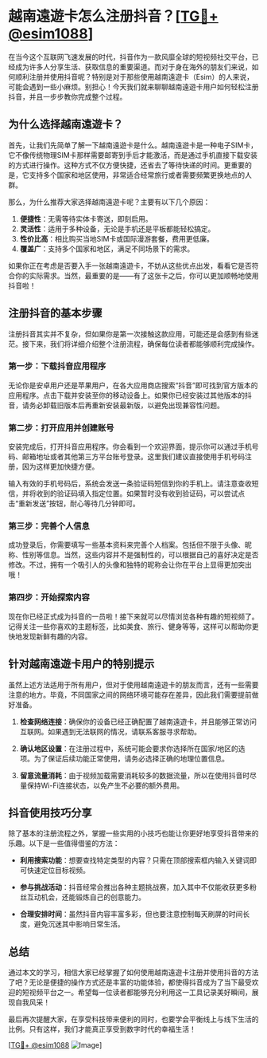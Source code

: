 # 越南遠遊卡怎么注册抖音？[[TG💪+ @esim1088](https://t.me/s/esim1088)]

在当今这个互联网飞速发展的时代，抖音作为一款风靡全球的短视频社交平台，已经成为许多人分享生活、获取信息的重要渠道。而对于身在海外的朋友们来说，如何顺利注册并使用抖音呢？特别是对于那些使用越南遠遊卡（Esim）的人来说，可能会遇到一些小麻烦。别担心！今天我们就来聊聊越南遠遊卡用户如何轻松注册抖音，并且一步步教你完成整个过程。

## 为什么选择越南遠遊卡？

首先，让我们先简单了解一下越南遠遊卡是什么。越南遠遊卡是一种电子SIM卡，它不像传统物理SIM卡那样需要邮寄到手后才能激活，而是通过手机直接下载安装的方式进行操作。这种方式不仅方便快捷，还省去了等待快递的时间。更重要的是，它支持多个国家和地区使用，非常适合经常旅行或者需要频繁更换地点的人群。

那么，为什么推荐大家选择越南遠遊卡呢？主要有以下几个原因：

1. **便捷性**：无需等待实体卡寄送，即刻启用。
2. **灵活性**：适用于多种设备，无论是手机还是平板都能轻松搞定。
3. **性价比高**：相比购买当地SIM卡或国际漫游套餐，费用更低廉。
4. **覆盖广**：支持多个国家和地区，满足不同场景下的需求。

如果你正在考虑是否要入手一张越南遠遊卡，不妨从这些优点出发，看看它是否符合你的实际需求。当然，最重要的是——有了这张卡之后，你可以更加顺畅地使用抖音啦！

## 注册抖音的基本步骤

注册抖音其实并不复杂，但如果你是第一次接触这款应用，可能还是会感到有些迷茫。接下来，我们将详细介绍整个注册流程，确保每位读者都能够顺利完成操作。

### 第一步：下载抖音应用程序

无论你是安卓用户还是苹果用户，在各大应用商店搜索“抖音”即可找到官方版本的应用程序。点击下载并安装至你的移动设备上。如果你已经安装过其他版本的抖音，请务必卸载旧版本后再重新安装最新版，以避免出现兼容性问题。

### 第二步：打开应用并创建账号

安装完成后，打开抖音应用程序。你会看到一个欢迎界面，提示你可以通过手机号码、邮箱地址或者其他第三方平台账号登录。这里我们建议直接使用手机号码注册，因为这样更加快捷方便。

输入有效的手机号码后，系统会发送一条验证码短信到你的手机上。请注意查收短信，并将收到的验证码填入指定位置。如果暂时没有收到验证码，可以尝试点击“重新发送”按钮，耐心等待几分钟即可。

### 第三步：完善个人信息

成功登录后，你需要填写一些基本资料来完善个人档案。包括但不限于头像、昵称、性别等信息。当然，这些内容并不是强制性的，可以根据自己的喜好决定是否修改。不过，拥有一个吸引人的头像和独特的昵称会让你在平台上显得更加突出哦！

### 第四步：开始探索内容

现在你已经正式成为抖音的一员啦！接下来就可以尽情浏览各种有趣的短视频了。记得关注一些你喜欢的主题标签，比如美食、旅行、健身等等，这样可以帮助你更快地发现新鲜有趣的内容。

## 针对越南遠遊卡用户的特别提示

虽然上述方法适用于所有用户，但对于使用越南遠遊卡的朋友而言，还有一些需要注意的地方。毕竟，不同国家之间的网络环境可能存在差异，因此我们需要提前做好准备。

1. **检查网络连接**：确保你的设备已经正确配置了越南遠遊卡，并且能够正常访问互联网。如果遇到无法联网的情况，请联系客服寻求帮助。
   
2. **确认地区设置**：在注册过程中，系统可能会要求你选择所在国家/地区的选项。为了保证后续功能正常使用，请务必选择正确的地理位置信息。

3. **留意流量消耗**：由于视频加载需要消耗较多的数据流量，所以在使用抖音时尽量保持Wi-Fi连接状态，以免产生不必要的额外费用。

## 抖音使用技巧分享

除了基本的注册流程之外，掌握一些实用的小技巧也能让你更好地享受抖音带来的乐趣。以下是一些值得借鉴的方法：

- **利用搜索功能**：想要查找特定类型的内容？只需在顶部搜索框内输入关键词即可快速定位目标视频。
  
- **参与挑战活动**：抖音经常会推出各种主题挑战赛，加入其中不仅能收获更多粉丝互动机会，还能锻炼自己的创意能力。

- **合理安排时间**：虽然抖音内容丰富多彩，但也要注意控制每天刷屏的时间长度，避免沉迷其中影响日常生活。

## 总结

通过本文的学习，相信大家已经掌握了如何使用越南遠遊卡注册并使用抖音的方法了吧？无论是便捷的操作方式还是丰富的功能体验，都使得抖音成为了当下最受欢迎的短视频平台之一。希望每一位读者都能够充分利用这一工具记录美好瞬间，展现自我风采！

最后再次提醒大家，在享受科技带来便利的同时，也要学会平衡线上与线下生活的比例。只有这样，我们才能真正享受到数字时代的幸福生活！

[[TG💪+ @esim1088](https://t.me/s/esim1088) ![Image](https://i.postimg.cc/4NQfJmqS/Snipaste-2025-05-13-00-14-12.png)]